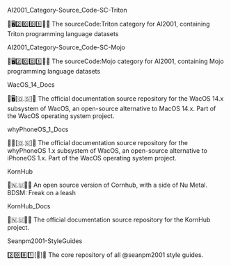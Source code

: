 
AI2001_Category-Source_Code-SC-Triton

🧠️🖥️2️⃣️0️⃣️0️⃣️1️⃣️💾️📜️ The sourceCode:Triton category for AI2001, containing Triton programming language datasets

AI2001_Category-Source_Code-SC-Mojo

🧠️🖥️2️⃣️0️⃣️0️⃣️1️⃣️💾️📜️ The sourceCode:Mojo category for AI2001, containing Mojo programming language datasets

WacOS_14_Docs

🍏️🖥️[🇴.🇸]📖️ The official documentation source repository for the WacOS 14.x subsystem of WacOS, an open-source alternative to MacOS 14.x. Part of the WacOS operating system project.

whyPhoneOS_1_Docs

🍏️📱️[🇴.🇸]📖️ The official documentation source repository for the whyPhoneOS 1.x subsystem of WacOS, an open-source alternative to iPhoneOS 1.x. Part of the WacOS operating system project.

KornHub

🌽️🇳.🇺🌽️💾️ An open source version of Cornhub, with a side of Nu Metal. BDSM: Freak on a leash

KornHub_Docs

🌽️🇳.🇺🌽️📖️ The official documentation source repository for the KornHub project.

Seanpm2001-StyleGuides

2️⃣️0️⃣️0️⃣️1️⃣️[🎨️]📔️ The core repository of all @seanpm2001 style guides.

